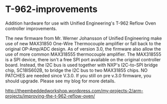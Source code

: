 T-962-improvements
==================

Addition hardware for use with Unified Engineering's T-962 Reflow Oven controller improvements.

The new firmware from Mr. Werner Johansson of Unified Engineering make use of new MAX31850 One-Wire Thermocouple amplifier or fall back to the original OP-Amp/ADC design. As of version 3.0, the firmware also allow the use of more common MAX318555 thermocouple amplifier. The MAX318555 is a SPI device, there isn't a free SPI port available on the original controller board. Instead, the I2C bus is used together with NXP's I2C-to-SPI bridge chip, SC18IS602B, to bridge the I2C bus to two MAX31855 chips. NO PATCHES are needed since V.3.0. If you still on pre v.3.0 firmware, you should upgrade. Please see my blog for more details.

http://theembeddedworkshop.wordpress.com/my-projects-2/arm-projects/improving-the-t-962-reflow-oven/

